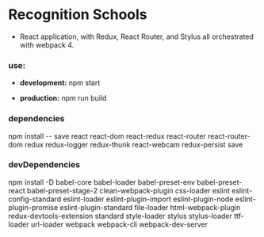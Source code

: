 # Recognition Schools

+ React application, with Redux, React Router, and Stylus all orchestrated with webpack 4.

### use:

+ **development:** npm start

+ **production:** npm run build

### dependencies

npm install -- save react react-dom react-redux react-router react-router-dom redux redux-logger redux-thunk react-webcam redux-persist save

### devDependencies

npm install -D babel-core babel-loader babel-preset-env babel-preset-react babel-preset-stage-2 clean-webpack-plugin css-loader eslint eslint-config-standard eslint-loader eslint-plugin-import eslint-plugin-node eslint-plugin-promise eslint-plugin-standard file-loader html-webpack-plugin redux-devtools-extension standard style-loader stylus stylus-loader ttf-loader url-loader webpack webpack-cli webpack-dev-server